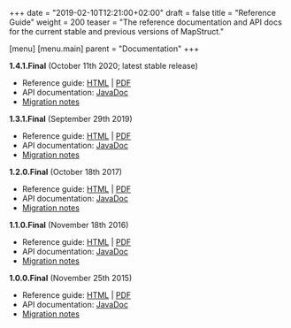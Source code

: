 +++
date = "2019-02-10T12:21:00+02:00"
draft = false
title = "Reference Guide"
weight = 200
teaser = "The reference documentation and API docs for the current stable and previous versions of MapStruct."

[menu]
[menu.main]
parent = "Documentation"
+++

**1.4.1.Final** (October 11th 2020; latest stable release)

* Reference guide: [HTML](/documentation/dev/reference/html/) | [PDF](/documentation/dev/reference/pdf/mapstruct-reference-guide.pdf)
* API documentation: [JavaDoc](/documentation/dev/api/)
* [Migration notes](https://github.com/mapstruct/mapstruct/releases/tag/1.4.1.Final)

**1.3.1.Final** (September 29th 2019)

* Reference guide: [HTML](/documentation/stable/reference/html/) | [PDF](/documentation/stable/reference/pdf/mapstruct-reference-guide.pdf)
* API documentation: [JavaDoc](/documentation/stable/api/)
* [Migration notes](https://github.com/mapstruct/mapstruct/releases/tag/1.3.1.Final)

**1.2.0.Final** (October 18th 2017)

* Reference guide: [HTML](/documentation/1.2/reference/html/) | [PDF](/documentation/1.2/reference/pdf/mapstruct-reference-guide.pdf)
* API documentation: [JavaDoc](/documentation/1.2/api/)
* [Migration notes](https://github.com/mapstruct/mapstruct/releases/tag/1.2.0.Final)


**1.1.0.Final** (November 18th 2016)

* Reference guide: [HTML](/documentation/1.1/reference/html/) | [PDF](/documentation/1.1/reference/pdf/mapstruct-reference-guide.pdf)
* API documentation: [JavaDoc](/documentation/1.1/api/)
* [Migration notes](https://github.com/mapstruct/mapstruct/wiki/Migration-notes#110final)

**1.0.0.Final** (November 25th 2015)

* Reference guide: [HTML](/documentation/1.0/reference/html/) | [PDF](/documentation/1.0/reference/pdf/mapstruct-reference-guide.pdf)
* API documentation: [JavaDoc](/documentation/1.0/api/)
* [Migration notes](https://github.com/mapstruct/mapstruct/wiki/Migration-notes#100final)
